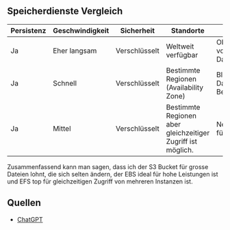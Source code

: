 
## Speicherdienste Vergleich

| Persistenz | Geschwindigkeit | Sicherheit    | Standorte                                                   | Use-case                                       | Andwendungsbeispiel              |
| ---------- | --------------- | ------------- | ----------------------------------------------------------- | ---------------------------------------------- | -------------------------------- |
| Ja         | Eher langsam    | Verschlüsselt | Weltweit verfügbar                                          | Objektspeicherung von unveränderten Daten      | Bilder oder Videos               |
| Ja         | Schnell         | Verschlüsselt | Bestimmte Regionen (Availability Zone)                      | Blockspeicherung, Datenbanken, Betriebssysteme | Datenbankhosting                 |
| Ja         | Mittel          | Verschlüsselt | Bestimmte Regionen aber gleichzeitiger Zugriff ist möglich. | Netzwerkdateisystem für EC2 Instanzen          | Teilen von Konfigurationsdateien |

Zusammenfassend kann man sagen, dass ich der S3 Bucket für grosse Dateien lohnt, die sich selten ändern, der EBS ideal für hohe Leistungen ist und EFS top für gleichzeitigen Zugriff von mehreren Instanzen ist. 

## Quellen 
- [ChatGPT](https://chatgpt.com/share/66ffd016-b710-8010-be54-3cd123da895d) 